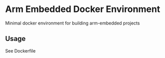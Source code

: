 # Arm Embedded Docker Environment
Minimal docker environment for building arm-embedded projects

## Usage
See Dockerfile
